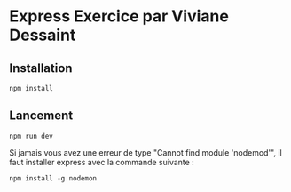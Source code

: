 # Express Exercice par Viviane Dessaint

## Installation

```
npm install
```

## Lancement

```
npm run dev
```

Si jamais vous avez une erreur de type "Cannot find module 'nodemod'", il faut installer express avec la commande suivante :

```
npm install -g nodemon
```

